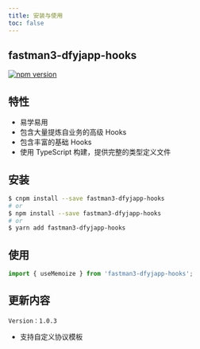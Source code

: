 ```yaml
---
title: 安装与使用
toc: false
---
```


## fastman3-dfyjapp-hooks
[![npm version](https://img.shields.io/npm/v/fastman3-dfyjapp-hooks?color=%231890ff)](https://www.npmjs.com/package/fastman3-dfyjapp-hooks)

## 特性
- 易学易用
- 包含大量提炼自业务的高级 Hooks
- 包含丰富的基础 Hooks
- 使用 TypeScript 构建，提供完整的类型定义文件

## 安装
```bash
$ cnpm install --save fastman3-dfyjapp-hooks
# or
$ npm install --save fastman3-dfyjapp-hooks
# or
$ yarn add fastman3-dfyjapp-hooks
```

## 使用
```ts | pure
import { useMemoize } from 'fastman3-dfyjapp-hooks';
```

## 更新内容
`Version：1.0.3`
* 支持自定义协议模板